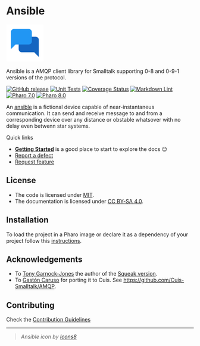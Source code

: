 # Ansible

![Logo](assets/logos/logo.svg)

Ansible is a AMQP client library for Smalltalk supporting 0-8 and 0-9-1
 versions of the protocol.

[![GitHub release](https://img.shields.io/github/release/ba-st/Ansible.svg)](https://github.com/ba-st/Ansible/releases/latest)
[![Unit Tests](https://github.com/ba-st/Ansible/workflows/unit-tests.yml/badge.svg)](https://github.com/ba-st/Ansible/actions/workflows/unit-tests.yml)
[![Coverage Status](https://codecov.io/gh/ba-st/Ansible/coverage.svg?branch=release-candidate)](https://codecov.io/gh/ba-st/Ansible/branch/release-candidate)
[![Markdown Lint](https://github.com/ba-st/Ansible/actions/workflows/markdown-lint.yml/badge.svg)](https://github.com/ba-st/Ansible/actions/workflows/markdown-lint.yml)
[![Pharo 7.0](https://img.shields.io/badge/Pharo-7.0-informational)](https://pharo.org)
[![Pharo 8.0](https://img.shields.io/badge/Pharo-8.0-informational)](https://pharo.org)

An [ansible](https://en.wikipedia.org/wiki/Ansible) is a fictional device
capable of near-instantaneus communication. It can send and receive message
to and from a corresponding device over any distance or obstable whatsover
with no delay even betwenn star systems.

Quick links

- [**Getting Started**](docs/GettingStarted.md) is a good place to start to
explore the docs 😉
- [Report a defect](https://github.com/ba-st/Ansible/issues/new?labels=Type%3A+Defect)
- [Request feature](https://github.com/ba-st/Ansible/issues/new?labels=Type%3A+Feature)

## License

- The code is licensed under [MIT](LICENSE).
- The documentation is licensed under [CC BY-SA 4.0](http://creativecommons.org/licenses/by-sa/4.0/).

## Installation

To load the project in a Pharo image or declare it as a dependency of your
project follow this [instructions](docs/Installation.md).

## Acknowledgements

- To [Tony Garnock-Jones](https://github.com/tonyg) the author of the [Squeak version](http://www.squeaksource.com/AMQP).
- To [Gastón Caruso](https://github.com/gstn-caruso) for porting it to Cuis. See
 <https://github.com/Cuis-Smalltalk/AMQP>.

## Contributing

Check the [Contribution Guidelines](CONTRIBUTING.md)

---
> *Ansible icon by [Icons8](https://icons8.com/icon/13724/chat)*
